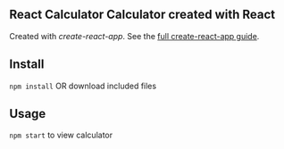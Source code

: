 React Calculator
Calculator created with React
---

Created with *create-react-app*. See the [full create-react-app guide](https://github.com/facebookincubator/create-react-app/blob/master/packages/react-scripts/template/README.md).

Install
---

`npm install` OR download included files



Usage
---

`npm start` to view calculator

